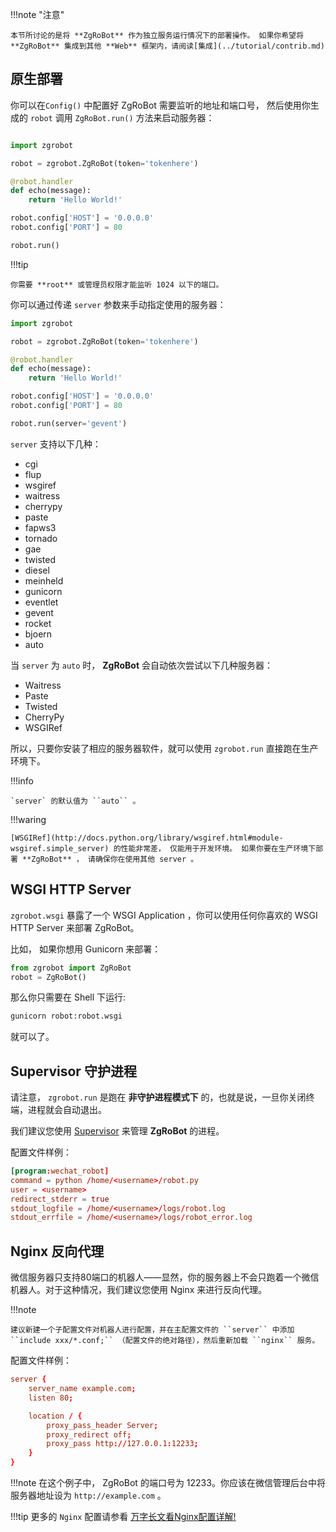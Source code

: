 !!!note "注意"

    本节所讨论的是将 **ZgRoBot** 作为独立服务运行情况下的部署操作。 如果你希望将 **ZgRoBot** 集成到其他 **Web** 框架内，请阅读[集成](../tutorial/contrib.md)

## 原生部署
你可以在`Config()` 中配置好 ZgRoBot 需要监听的地址和端口号， 然后使用你生成的 ``robot`` 调用 `ZgRoBot.run()` 方法来启动服务器：

```py title="bot.py"

import zgrobot

robot = zgrobot.ZgRoBot(token='tokenhere')

@robot.handler
def echo(message):
    return 'Hello World!'

robot.config['HOST'] = '0.0.0.0'
robot.config['PORT'] = 80

robot.run()

```

!!!tip

    你需要 **root** 或管理员权限才能监听 1024 以下的端口。

你可以通过传递 ``server`` 参数来手动指定使用的服务器：

```py title="bot.py"
import zgrobot

robot = zgrobot.ZgRoBot(token='tokenhere')

@robot.handler
def echo(message):
    return 'Hello World!'

robot.config['HOST'] = '0.0.0.0'
robot.config['PORT'] = 80

robot.run(server='gevent')
```

``server`` 支持以下几种：

+ cgi
+ flup
+ wsgiref
+ waitress
+ cherrypy
+ paste
+ fapws3
+ tornado
+ gae
+ twisted
+ diesel
+ meinheld
+ gunicorn
+ eventlet
+ gevent
+ rocket
+ bjoern
+ auto

当 ``server`` 为 ``auto`` 时， **ZgRoBot** 会自动依次尝试以下几种服务器：

+ Waitress
+ Paste
+ Twisted
+ CherryPy
+ WSGIRef

所以，只要你安装了相应的服务器软件，就可以使用 ``zgrobot.run`` 直接跑在生产环境下。

!!!info

    `server` 的默认值为 ``auto`` 。

!!!waring

    [WSGIRef](http://docs.python.org/library/wsgiref.html#module-wsgiref.simple_server) 的性能非常差， 仅能用于开发环境。 如果你要在生产环境下部署 **ZgRoBot** ， 请确保你在使用其他 server 。

## WSGI HTTP Server
``zgrobot.wsgi`` 暴露了一个 WSGI Application ，你可以使用任何你喜欢的 WSGI HTTP Server 来部署 ZgRoBot。

比如， 如果你想用 Gunicorn 来部署：

```py title="robot.py"
from zgrobot import ZgRoBot
robot = ZgRoBot()
```

那么你只需要在 Shell 下运行:

```bash
gunicorn robot:robot.wsgi
```

就可以了。

## Supervisor 守护进程
请注意， ``zgrobot.run`` 是跑在 **非守护进程模式下** 的，也就是说，一旦你关闭终端，进程就会自动退出。

我们建议您使用 [Supervisor](http://supervisord.org/) 来管理 **ZgRoBot** 的进程。

配置文件样例：
```conf title="supervisord.conf"
[program:wechat_robot]
command = python /home/<username>/robot.py
user = <username>
redirect_stderr = true
stdout_logfile = /home/<username>/logs/robot.log
stdout_errfile = /home/<username>/logs/robot_error.log
```

## Nginx 反向代理
微信服务器只支持80端口的机器人——显然，你的服务器上不会只跑着一个微信机器人。对于这种情况，我们建议您使用 Nginx 来进行反向代理。

!!!note

    建议新建一个子配置文件对机器人进行配置，并在主配置文件的 ``server`` 中添加 ``include xxx/*.conf;`` （配置文件的绝对路径），然后重新加载 ``nginx`` 服务。

配置文件样例：
```conf title="zgrobot.conf"
server {
    server_name example.com;
    listen 80;

    location / {
        proxy_pass_header Server;
        proxy_redirect off;
        proxy_pass http://127.0.0.1:12233;
    }
}
```

!!!note
    在这个例子中， ZgRoBot 的端口号为 12233。你应该在微信管理后台中将服务器地址设为 ``http://example.com`` 。

!!!tip
    更多的 ``Nginx`` 配置请参看 [万字长文看Nginx配置详解!](https://mp.weixin.qq.com/s/8c4EraI-X6i_o-3AxTUBLg)


